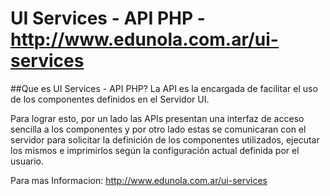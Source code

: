 # UI Services - API PHP - http://www.edunola.com.ar/ui-services

##Que es UI Services - API PHP?
La API es la encargada de facilitar el uso de los componentes definidos en el Servidor UI.

Para lograr esto, por un lado las APIs presentan una interfaz de acceso sencilla a los componentes y por otro lado estas se comunicaran con el servidor para solicitar la definición de los componentes utilizados, ejecutar los mismos e imprimirlos según la configuración actual definida por el usuario.

Para mas Informacion: http://www.edunola.com.ar/ui-services
